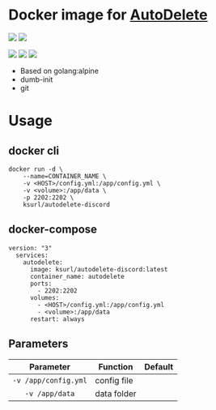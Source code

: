 # Docker image for [AutoDelete](https://github.com/riking/AutoDelete)

[![](https://img.shields.io/badge/Docker%20Hub--blue)](https://hub.docker.com/r/ksurl/autodelete-discord) [![](https://img.shields.io/badge/GitHub%20Container%20Registry--yellow)](https://github.com/users/ksurl/packages/container/package/autodelete-discord)


[![](https://img.shields.io/github/v/tag/ksurl/docker-autodelete-discord?label=image%20version&logo=docker)](https://hub.docker.com/r/ksurl/autodelete-discord) [![](https://img.shields.io/docker/image-size/ksurl/autodelete-discord/latest?color=lightgrey&logo=Docker)]() [![](https://img.shields.io/github/workflow/status/ksurl/docker-autodelete-discord/build?label=build&logo=Docker)](https://github.com/ksurl/docker-autodelete-discord/actions?query=workflow%3Abuild)


* Based on golang:alpine
* dumb-init
* git

# Usage

## docker cli

    docker run -d \
        --name=CONTAINER_NAME \
        -v <HOST>/config.yml:/app/config.yml \
        -v <volume>:/app/data \
        -p 2202:2202 \
        ksurl/autodelete-discord

## docker-compose 

    version: "3"
      services:
        autodelete:
          image: ksurl/autodelete-discord:latest
          container_name: autodelete
          ports:
            - 2202:2202
          volumes:
            - <HOST>/config.yml:/app/config.yml
            - <volume>:/app/data
          restart: always

## Parameters

| Parameter | Function | Default |
| :----: | --- | --- |
| `-v /app/config.yml` | config file | |
| `-v /app/data` | data folder | |
